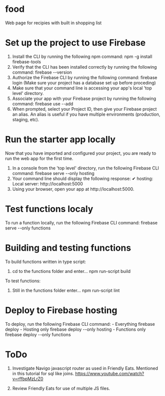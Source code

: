 # food
Web page for recipies with built in shopping list

# Set up the project to use Firebase
1.	Install the CLI by running the following npm command: npm -g install firebase-tools
2.	Verify that the CLI has been installed correctly by running the following command: firebase --version
3.	Authorize the Firebase CLI by running the following command: firebase login
    (Make sure your project has a database set up before proceding)
4.	Make sure that your command line is accessing your app's local 'top level' directory.
5.	Associate your app with your Firebase project by running the following command: firebase use --add
6.	When prompted, select your Project ID, then give your Firebase project an alias. An alias is useful if you have multiple environments (production, staging, etc). 


# Run the starter app locally
Now that you have imported and configured your project, you are ready to run the web app for the first time.
1.	In a console from the 'top level' directory, run the following Firebase CLI command: 
    firebase serve --only hosting
2.	Your command line should display the following response: ✔ hosting: Local server: http://localhost:5000
3.	Using your browser, open your app at http://localhost:5000.

# Test functions localy
To run a function locally, run the following Firebase CLI command: 
    firebase serve --only functions

# Building and testing functions
To build functions written in type script:
1. cd to the functions folder and enter...
    npm run-script build

To test functions:
1. Still in the functions folder enter...
    npm run-script lint

# Deploy to Firebase hosting
To deploy, run the following Firebase CLI command:
    - Everything
        firebase deploy
    - Hosting only
        firebase deploy --only hosting
    - Functions only
        firebase deploy --only functions


# ToDo
1. Investigate Navigo javascript router as used in Friendly Eats.
    Mentioned in this tutorial for sql like joins. https://www.youtube.com/watch?v=rffbpMzLrZ0

2. Review Friendly Eats for use of multiple JS files.


